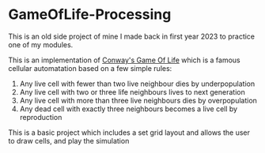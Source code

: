 # GameOfLife-Processing
This is an old side project of mine I made back in first year 2023 to practice one of my modules.  

This is an implementation of [Conway's Game Of Life](https://en.wikipedia.org/wiki/Conway%27s_Game_of_Life) which is a famous cellular automatation based on a few simple rules:
1. Any live cell with fewer than two live neighbour dies by underpopulation
2. Any live cell with two or three life neighbours lives to next generation
3. Any live cell with more than three live neighbours dies by overpopulation
4. Any dead cell with exactly three neighbours becomes a live cell by reproduction 

This is a basic project which includes a set grid layout and allows the user to draw cells, and play the simulation